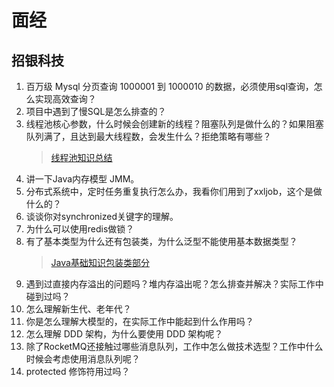 # 面经
## 招银科技
1. 百万级 Mysql 分页查询 1000001 到 1000010 的数据，必须使用sql查询，怎么实现高效查询？
2. 项目中遇到了慢SQL是怎么排查的？
3. 线程池核心参数，什么时候会创建新的线程？阻塞队列是做什么的？如果阻塞队列满了，且达到最大线程数，会发生什么？拒绝策略有哪些？
    > [线程池知识总结](/Java/线程池.md)
4. 讲一下Java内存模型 JMM。
5. 分布式系统中，定时任务重复执行怎么办，我看你们用到了xxljob，这个是做什么的？
6. 谈谈你对synchronized关键字的理解。
7. 为什么可以使用redis做锁？
8. 有了基本类型为什么还有包装类，为什么泛型不能使用基本数据类型？
    > [Java基础知识包装类部分](/Java/基础/Java核心知识.md)
9. 遇到过直接内存溢出的问题吗？堆内存溢出呢？怎么排查并解决？实际工作中碰到过吗？
10. 怎么理解新生代、老年代？
11. 你是怎么理解大模型的，在实际工作中能起到什么作用吗？
12. 怎么理解 DDD 架构，为什么要使用 DDD 架构呢？
13. 除了RocketMQ还接触过哪些消息队列，工作中怎么做技术选型？工作中什么时候会考虑使用消息队列呢？
14. protected 修饰符用过吗？